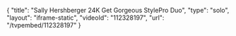 {
    "title": "Sally Hershberger 24K Get Gorgeous StylePro Duo",
    "type": "solo",
    "layout": "iframe-static",
    "videoId": "112328197",
    "url": "\/tvpembed\/112328197"
}